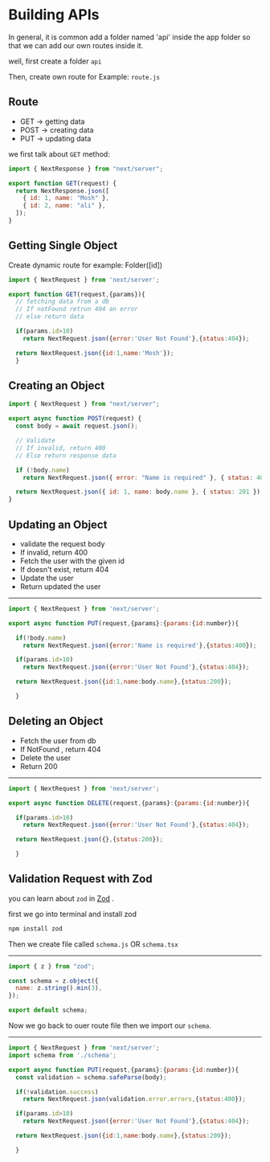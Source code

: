 # Building APIs

In general, it is common add a folder named 'api' inside the app folder so that we can add our own routes inside it.

well, first create a folder ```api```

Then, create own route for Example: ``route.js``

## Route

- GET -> getting data
- POST -> creating data
- PUT -> updating data

we first talk about `GET` method:

```js
import { NextResponse } from "next/server";

export function GET(request) {
  return NextResponse.json([
    { id: 1, name: "Mosh" },
    { id: 2, name: "ali" },
  ]);
}
```

## Getting Single Object

Create dynamic route for example: Folder([id])

```js
import { NextRequest } from 'next/server';

export function GET(request,{params}){
  // fetching data from a db
  // If notFound retrun 404 an error
  // else return data

  if(params.id>10)
    return NextRequest.json({error:'User Not Found'},{status:404});

  return NextRequest.json({id:1,name:'Mosh'});
  }
```

## Creating an Object

```js
import { NextRequest } from "next/server";

export async function POST(request) {
  const body = await request.json();

  // Validate
  // If invalid, return 400
  // Else return response data

  if (!body.name)
    return NextRequest.json({ error: "Name is required" }, { status: 400 });

  return NextRequest.json({ id: 1, name: body.name }, { status: 201 });
}
```

## Updating an Object

- validate the request body
- If invalid, return 400
- Fetch the user with the given id
- If doesn't exist, return 404
- Update the user
- Return updated the user

---

```js
import { NextRequest } from 'next/server';

export async function PUT(request,{params}:{params:{id:number}){

  if(!body.name)
    return NextRequest.json({error:'Name is required'},{status:400});

  if(params.id>10)
    return NextRequest.json({error:'User Not Found'},{status:404});

  return NextRequest.json({id:1,name:body.name},{status:200});

  }
```

## Deleting an Object

- Fetch the user from db
- If NotFound , return 404
- Delete the user
- Return 200

---

```js
import { NextRequest } from 'next/server';

export async function DELETE(request,{params}:{params:{id:number}){

  if(params.id>10)
    return NextRequest.json({error:'User Not Found'},{status:404});

  return NextRequest.json({},{status:200});

  }
```

## Validation Request with Zod

you can learn about `zod` in [Zod](https://www.zod.dev) .

first we go into terminal and install zod


```js
npm install zod
```

Then we create file called `schema.js` OR `schema.tsx`

---

```js
import { z } from "zod";

const schema = z.object({
  name: z.string().min(3),
});

export default schema;
```

Now we go back to ouer route file then we import our `schema`.

---

```js
import { NextRequest } from 'next/server';
import schema from './schema';

export async function PUT(request,{params}:{params:{id:number}){
  const validation = schema.safeParse(body);

  if(!validation.success)
    return NextRequest.json(validation.error.errors,{status:400});

  if(params.id>10)
    return NextRequest.json({error:'User Not Found'},{status:404});

  return NextRequest.json({id:1,name:body.name},{status:200});

  }
```

